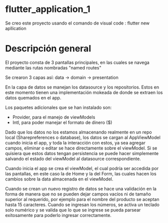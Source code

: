 # flutter_application_1

Se creo este proyecto usando el comando de visual code : flutter new apllication

# Descripción general

El proyecto consta de 3 pantallas principales, en las cuales se navega mediante las rutas nombradas "named routes"

Se crearon 3 capas así: data -> domain -> presentation

En la capa de datos se manejan los datasource y los repositorios. Estos en este momento tienen una implementación mokeada de donde se extraen los datos quemados en el app.

Los paquetes adicionales que se han instalado son:
- Provider, para el manejo de viewModels
- Intl, para poder manejar el formato de dinero ($)

Dado que los datos no los estamos almacenando realmente en un repo local (Sharepreferences o database), los datos se cargan al AppViewModel cuando inicia el app, y toda la interacción con estos, ya sea agregar campos, eliminar o editar se hace directamente sobre el viewModel. Si se quisiera que estos datos tengan persistencia se puede hacer simplemente salvando el estado del viewModel al datasource correspondiente.

Cuando inicia el app se crea el viewModel, el cual podría ser accedida por las pantallas, en este caso la de Home y la del Form, las cuales hacen los cambios sobre la data almacenada en el viewModel.

Cuando se crean un nuevo registro de datos se hace una validación en la forma de manera que no se pueden dejar campos vacíos ni de tamaño superior al requerido, por ejemplo para el nombre del producto se aceptan hasta 15 caracteres. Cuando se ingresan los números, se activa un teclado solo numérico y se valida que lo que se ingrese se pueda parsear exitosamente para poderlo ingresar correctamente.

